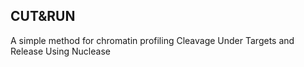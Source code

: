 ## CUT&RUN 
A simple method for chromatin profiling 
Cleavage Under Targets and Release Using Nuclease 

